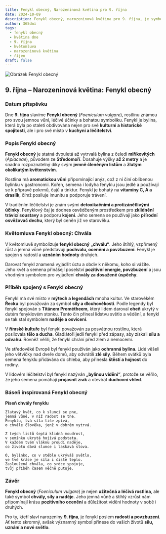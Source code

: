 ```yaml
---
title: Fenykl obecný, Narozeninová květina pro 9. října
date: 2024-10-09
description: Fenykl obecný, narozeninová květina pro 9. října, je symbolem Chvála. Objevte její jedinečný význam, fascinující příběhy a poezii, která oslavuje její krásu.
author: 365dní
tags:
  - fenykl obecný
  - květina dne
  - 9. října
  - květomluva
  - narozeninová květina
  - říjen
draft: false
---
```


![Obrázek Fenykl obecný](https://cdn.pixabay.com/photo/2018/07/26/18/15/fennel-3564229_1280.jpg#center)

## 9. října – Narozeninová květina: Fenykl obecný

### Datum příspěvku

Dne **9. října** slavíme **Fenykl obecný** (_Foeniculum vulgare_), rostlinu známou pro svou jemnou vůni, léčivé účinky a bohatou symboliku. Fenykl je bylina, která byla po staletí obdivována nejen pro své **kulturní a historické spojitosti**, ale i pro své místo v **kuchyni a léčitelství**.

### Popis Fenykl obecný

**Fenykl obecný** je statná dvouletá až vytrvalá bylina z čeledi **miříkovitých** (_Apiaceae_), původem ze **Středomoří**. Dosahuje výšky **až 2 metry** a je snadno rozpoznatelný díky svým **jemně členěným listům** a **žlutým okolíkatým květenstvím**.

Rostlina má **aromatickou vůni** připomínající anýz, což z ní činí oblíbenou bylinku v gastronomii. Kořen, semena i lodyha fenyklu jsou jedlé a používají se k přípravě pokrmů, čajů a tinktur. Fenykl je bohatý na **vitamíny C, A a draslík**, čímž posiluje imunitu a podporuje trávení.

V tradičním léčitelství je znám svými **detoxikačními a protizánětlivými účinky**. Fenyklový čaj je dodnes osvědčeným prostředkem pro **zklidnění trávicí soustavy** a podporu **kojení**. Jeho semena se používají jako **přírodní osvěžovač dechu**, který byl ceněn již ve starověku.

### Květomluva Fenykl obecný: Chvála

V květomluvě symbolizuje **fenykl obecný** **„chválu“**. Jeho štíhlý, vzpřímený růst a jemná vůně představují **pochvalu, ocenění a povzbuzení**. Fenykl je spojen s radostí a **uznáním hodnoty** druhých.

Darovat fenykl znamená vyjádřit úctu a obdiv k někomu, koho si vážíte. Jeho květ a semena přinášejí poselství **pozitivní energie, povzbuzení** a jsou vhodným symbolem pro vyjádření **chvály za dosažené úspěchy**.

### Příběh spojený s Fenykl obecný

Fenykl má své místo v **mýtech a legendách** mnoha kultur. Ve starověkém **Řecku** byl považován za symbol **síly a dlouhověkosti**. Podle legendy byl fenykl spojován s **Titánem Prométheem**, který lidem daroval **oheň** ukrytý v dutém fenyklovém stonku. Tento čin přinesl lidstvu světlo a vědění, a fenykl se tak stal symbolem **naděje a osvícení**.

V **římské kultuře** byl fenykl považován za posvátnou rostlinu, která posilovala **tělo a ducha**. Gladiátoři jedli fenykl před zápasy, aby získali **sílu a odvahu**. Rovněž věřili, že fenykl chrání před zlem a nemocemi.

Ve středověké Evropě byl fenykl používán jako **ochranná bylina**. Lidé věšeli jeho větvičky nad dveře domů, aby odvrátili **zlé síly**. Během svátků byla semena fenyklu přidávána do chleba, aby přinesla **štěstí a hojnost** do rodiny.

V lidovém léčitelství byl fenykl nazýván **„bylinou vidění“**, protože se věřilo, že jeho semena pomáhají **projasnit zrak** a otevírat **duchovní vhled**.

### Báseň inspirovaná Fenykl obecný

**Píseň chvály fenyklu**

```
Zlatavý květ, co k slunci se pne,  
jemná vůně, v níž radost se tne.  
Fenyklu, tvá síla tiše zpívá,  
o chvále člověka, jenž v dobrém vytrvá.  

Z tvých listů šeptá klidná moudrost,  
v semínku ukrytá hojivá podstata.  
V každém tvém vláknu proudí naděje,  
co životu dává slunce i laskavá slova.  

Ó, bylinko, co v stéble ukrýváš světlo,  
ve tvé kráse je síla i čisté teplo.  
Zasloužená chvála, co srdce spojuje,  
tvůj příběh časem věčně putuje.  
```

### Závěr

**Fenykl obecný** (_Foeniculum vulgare_) je nejen **užitečná a léčivá rostlina**, ale také symbol **chvály, síly a naděje**. Jeho jemná vůně a štíhlý vzrůst nám připomínají krásu **pozitivního ocenění** a důležitost vidění hodnoty v sobě i druhých.

Pro ty, kteří slaví narozeniny **9. října**, je fenykl poslem **radosti a povzbuzení**. Ať tento skromný, avšak významný symbol přinese do vašich životů **sílu, uznání a nové světlo**.